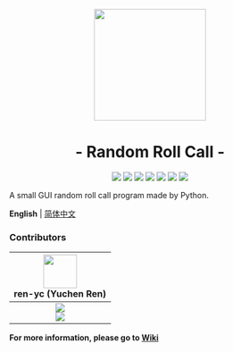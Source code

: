 <p align="center">
<img src="https://ren-yc.github.io/assets/ClassTools/RRC.png" width="200">
</p>

<h1 align="center">- Random Roll Call -</h1>

<p align="center">
<img src="https://github.com/class-tools/RandomRollCall/actions/workflows/gitmsg.yml/badge.svg">
<img src="https://github.com/class-tools/RandomRollCall/actions/workflows/codeql.yml/badge.svg">
<img src="https://img.shields.io/github/v/release/class-tools/RandomRollCall.svg?logo=iCloud">
<img src="https://img.shields.io/github/downloads/class-tools/RandomRollCall/total?label=GitHub%20Downloads">
<img src="https://img.shields.io/badge/support-Windows-blue?logo=Windows">
<img src="https://img.shields.io/badge/support-Linux-blue?logo=Linux">
<img src="https://img.shields.io/badge/support-Mac%20OS-blue?logo=MacOS">
</p>

A small GUI random roll call program made by Python.

**English** | [简体中文](./README.zh-CN.md)

### Contributors

| <img src="https://avatars.githubusercontent.com/u/53416099?v=4" width="60px"></br> ren-yc (Yuchen Ren) |
| :---: |
| ![](https://shields.io/badge/Coding-green?logo=visual-studio-code&style=for-the-badge)<br>![](https://shields.io/badge/BugTester-yellow?logo=open-bug-bounty&style=for-the-badge) |

**For more information, please go to [Wiki](https://github.com/ren-yc/RandomRollCall/wiki)**